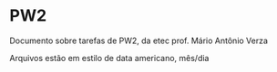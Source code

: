 # PW2

Documento sobre tarefas de PW2, da etec prof. Mário Antônio Verza

Arquivos estão em estilo de data americano, mês/dia
